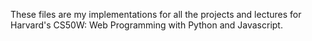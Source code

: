 These files are my implementations for all the projects and lectures for Harvard's CS50W: Web Programming with Python and Javascript.
